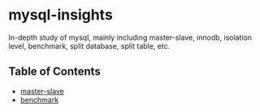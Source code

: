 # mysql-insights
In-depth study of mysql, mainly including master-slave, innodb, isolation level, benchmark, split database, split table, etc.

## Table of Contents
- [master-slave]()
- [benchmark]()



